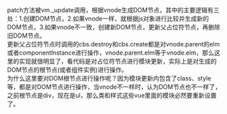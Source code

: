 patch方法被vm._update调用，根据vnode生成DOM节点，其中的主要逻辑有三处：1.创建DOM节点，2.如果vnode一样，就根据js对象进行比较并生成新的DOM节点，3.如果vnode不一致，创建新DOM节点，更新父占位符节点，再删除旧DOM节点。  
更新父占位符节点时调用的cbs.destroy和cbs.create都是对vnode.parent的elm或者componentInstance进行操作，vnode.parent.elm等于vnode.elm，那么这里的实现就很明显了，看代码是对占位符节点进行模块更新，实际上是对生成的DOM节点的根节点(或者组件实例)进行操作。   
为什么这里要对DOM根节点进行操作呢？因为模块更新内包含了class、style等，都是对DOM节点进行操作，当vnode不一样时，认为DOM节点也不一样了，之前根节点是div，现在是ul，那么类和样式这些vue里面的模块必然要重新设置了。
